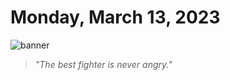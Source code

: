 # Monday, March 13, 2023
![banner](https://picsum.photos/seed/2023-March-13/500/200)
> _"The best fighter is never angry."_
<!-- START doctoc -->
<!-- END doctoc -->

<!--- TODO: fill me out, if you have time today (above this line)--->
